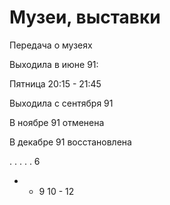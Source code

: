 # Музеи, выставки

Передача о музеях

Выходила в июне 91:

Пятница 20:15 - 21:45

Выходила с сентября 91

В ноябре 91 отменена

В декабре 91 восстановлена

.   .   .   .   .   6
-   -   9   10  -   12
